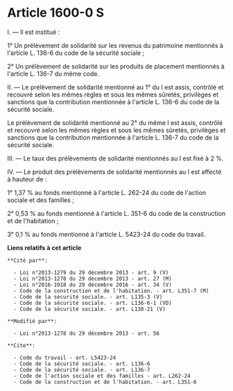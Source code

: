 # Article 1600-0 S

I. ― Il est institué : 

1° Un prélèvement de solidarité sur les revenus du patrimoine mentionnés à l'article L. 136-6 du code de la sécurité
sociale ; 

2° Un prélèvement de solidarité sur les produits de placement mentionnés à l'article L. 136-7 du même code. 

II. ― Le prélèvement de solidarité mentionné au 1° du I est assis, contrôlé et recouvré selon les mêmes règles et sous les
mêmes sûretés, privilèges et sanctions que la contribution mentionnée à l'article L. 136-6 du code de la sécurité sociale. 

Le prélèvement de solidarité mentionné au 2° du même I est assis, contrôlé et recouvré selon les mêmes règles et sous les
mêmes sûretés, privilèges et sanctions que la contribution mentionnée à l'article L. 136-7 du code de la sécurité sociale. 

III. ― Le taux des prélèvements de solidarité mentionnés au I est fixé à 2 %. 

IV. ― Le produit des prélèvements de solidarité mentionnés au I est affecté à hauteur de : 

1° 1,37 % au fonds mentionné à l'article L. 262-24 du code de l'action sociale et des familles ; 

2° 0,53 % au fonds mentionné à l'article L. 351-6 du code de la construction et de l'habitation ; 

3° 0,1 % au fonds mentionné à l'article L. 5423-24 du code du travail.

**Liens relatifs à cet article**

	**Cité par**:

	  - Loi n°2013-1279 du 29 décembre 2013 - art. 9 (V)
	  - Loi n°2013-1278 du 29 décembre 2013 - art. 27 (M)
	  - Loi n°2016-1918 du 29 décembre 2016 - art. 34 (V)
	  - Code de la construction et de l'habitation. - art. L351-7 (M)
	  - Code de la sécurité sociale. - art. L135-3 (V)
	  - Code de la sécurité sociale. - art. L136-6-1 (VD)
	  - Code de la sécurité sociale. - art. L138-21 (V)

	**Modifié par**:

	  - Loi n°2013-1278 du 29 décembre 2013 - art. 56

	**Cite**:

	  - Code du travail - art. L5423-24
	  - Code de la sécurité sociale. - art. L136-6
	  - Code de la sécurité sociale. - art. L136-7
	  - Code de l'action sociale et des familles - art. L262-24
	  - Code de la construction et de l'habitation. - art. L351-6
